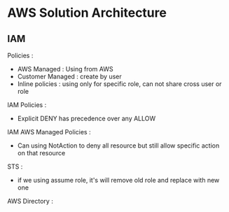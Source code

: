 # AWS Solution Architecture

## IAM

Policies : 

* AWS Managed : Using from AWS
* Customer Managed : create by user
* Inline policies : using only for specific role, can not share cross user or role

IAM Policies :

* Explicit DENY has precedence over any ALLOW

IAM AWS Managed Policies :

* Can using NotAction to deny all resource but still allow specific action on that resource

STS : 

* if we using assume role, it's will remove old role and replace with new one

AWS Directory :
    


